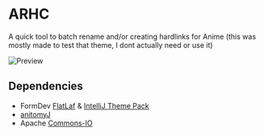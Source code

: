 # ARHC
A quick tool to batch rename and/or creating hardlinks for Anime
(this was mostly made to test that theme, I dont actually need or use it)

![Preview](https://vodes.pw/i/Alex/TalsnVj6Vn5LMND.png)

## Dependencies
- FormDev [FlatLaf](https://mvnrepository.com/artifact/com.formdev/flatlaf) & [IntelliJ Theme Pack](https://mvnrepository.com/artifact/com.formdev/flatlaf-intellij-themes)
- [anitomyJ](https://mvnrepository.com/artifact/com.dgtlrepublic/anitomyJ)
- Apache [Commons-IO](https://mvnrepository.com/artifact/commons-io/commons-io)
